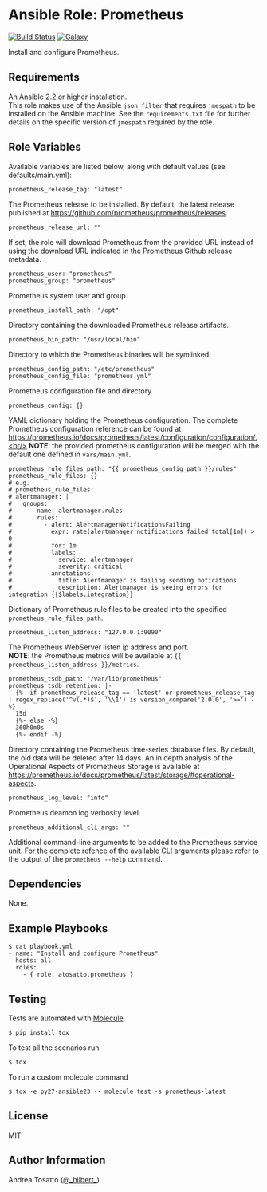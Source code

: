 Ansible Role: Prometheus
========================

[![Build Status](https://travis-ci.org/atosatto/ansible-prometheus.svg?branch=master)](https://travis-ci.org/atosatto/ansible-prometheus)
[![Galaxy](https://img.shields.io/badge/galaxy-atosatto.prometheus-blue.svg?style=flat-square)](https://galaxy.ansible.com/atosatto/prometheus)

Install and configure Prometheus.

Requirements
------------

An Ansible 2.2 or higher installation.<br />
This role makes use of the Ansible `json_filter` that requires `jmespath` to be installed on the Ansible machine.
See the `requirements.txt` file for further details on the specific version of `jmespath` required by the role.

Role Variables
--------------

Available variables are listed below, along with default values (see defaults/main.yml):

    prometheus_release_tag: "latest"

The Prometheus release to be installed.
By default, the latest release published at https://github.com/prometheus/prometheus/releases.

    prometheus_release_url: ""

If set, the role will download Prometheus from the provided URL instead of using the download URL indicated in the Prometheus Github release metadata.

    prometheus_user: "prometheus"
    prometheus_group: "prometheus"

Prometheus system user and group.

    prometheus_install_path: "/opt"

Directory containing the downloaded Prometheus release artifacts.

    prometheus_bin_path: "/usr/local/bin"

Directory to which the Prometheus binaries will be symlinked.

    prometheus_config_path: "/etc/prometheus"
    prometheus_config_file: "prometheus.yml"

Prometheus configuration file and directory

    prometheus_config: {}

YAML dictionary holding the Prometheus configuration.
The complete Prometheus configuration reference can be found at
https://prometheus.io/docs/prometheus/latest/configuration/configuration/.<br/>
**NOTE**: the provided prometheus configuration will be merged with the default one defined in `vars/main.yml`.

    prometheus_rule_files_path: "{{ prometheus_config_path }}/rules"
    prometheus_rule_files: {}
    # e.g.
    # prometheus_rule_files:
    # alertmanager: |
    #   groups:
    #     - name: alertmanager.rules
    #       rules:
    #         - alert: AlertmanagerNotificationsFailing
    #           expr: rate(alertmanager_notifications_failed_total[1m]) > 0
    #           for: 1m
    #           labels:
    #             service: alertmanager
    #             severity: critical
    #           annotations:
    #             title: Alertmanager is failing sending notications
    #             description: Alertmanager is seeing errors for integration {{$labels.integration}}

Dictionary of Prometheus rule files to be created into the specified `prometheus_rule_files_path`.

    prometheus_listen_address: "127.0.0.1:9090"

The Prometheus WebServer listen ip address and port.<br/>
**NOTE**: the Prometheus metrics will be available at `{{ prometheus_listen_address }}/metrics`.

    prometheus_tsdb_path: "/var/lib/prometheus"
    prometheus_tsdb_retention: |-
      {%- if prometheus_release_tag == 'latest' or prometheus_release_tag | regex_replace('^v(.*)$', '\\1') is version_compare('2.0.0', '>=') -%}
      15d
      {%- else -%}
      360h0m0s
      {%- endif -%}

Directory containing the Prometheus time-series database files.
By default, the old data will be deleted after 14 days.
An in depth analysis of the Operational Aspects of Prometheus Storage is available at
https://prometheus.io/docs/prometheus/latest/storage/#operational-aspects.

    prometheus_log_level: "info"

Prometheus deamon log verbosity level.

    prometheus_additional_cli_args: ""

Additional command-line arguments to be added to the Prometheus service unit.
For the complete refence of the available CLI arguments please refer to the output
of the `prometheus --help` command.

Dependencies
------------

None.

Example Playbooks
-----------------

    $ cat playbook.yml
    - name: "Install and configure Prometheus"
      hosts: all
      roles:
        - { role: atosatto.prometheus }

Testing
-------

Tests are automated with [Molecule](http://molecule.readthedocs.org/en/latest/).

    $ pip install tox

To test all the scenarios run

    $ tox

To run a custom molecule command

    $ tox -e py27-ansible23 -- molecule test -s prometheus-latest

License
-------

MIT

Author Information
------------------

Andrea Tosatto ([@\_hilbert\_](https://twitter.com/_hilbert_))
